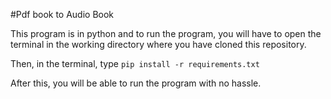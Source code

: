 #Pdf book to Audio Book

This program is in python and to run the program, you will have to open the terminal in the working directory where you have cloned this repository.

Then, in the terminal, type
```pip install -r requirements.txt```

After this, you will be able to run the program with no hassle.